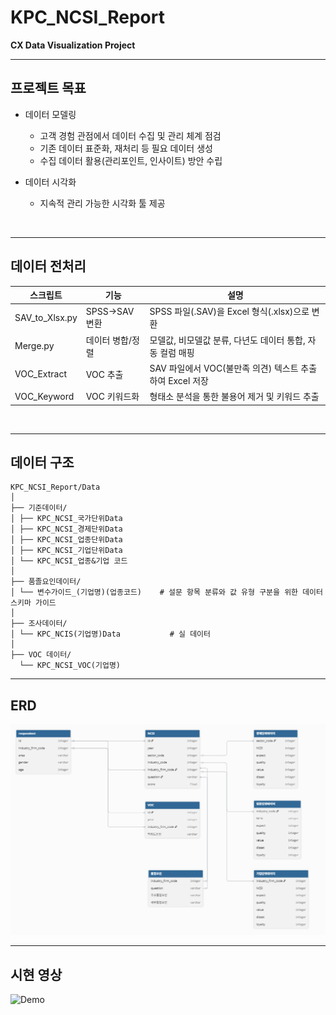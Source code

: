 # KPC_NCSI_Report
**CX Data Visualization Project**

---

## 프로젝트 목표 
- 데이터 모델링
  - 고객 경험 관점에서 데이터 수집 및 관리 체계 점검
  - 기존 데이터 표준화, 재처리 등 필요 데이터 생성
  - 수집 데이터 활용(관리포인트, 인사이트) 방안 수립
    
- 데이터 시각화
  - 지속적 관리 가능한 시각화 툴 제공
 
<br>

---

## 데이터 전처리
| 스크립트      | 기능        | 설명         | 
|--------------|-------------|----------------|
| SAV_to_Xlsx.py | SPSS->SAV 변환 | SPSS 파일(.SAV)을 Excel 형식(.xlsx)으로 변환 |
| Merge.py | 데이터 병합/정렬 | 모델값, 비모델값 분류, 다년도 데이터 통합, 자동 컬럼 매핑 |
| VOC_Extract | VOC 추출 | SAV 파일에서 VOC(불만족 의견) 텍스트 추출하여 Excel 저장 |
| VOC_Keyword | VOC 키워드화 | 형태소 분석을 통한 불용어 제거 및 키워드 추출 |

<br>

---

##  데이터 구조
```
KPC_NCSI_Report/Data
│
├── 기준데이터/
│ ├── KPC_NCSI_국가단위Data
│ ├── KPC_NCSI_경제단위Data
│ ├── KPC_NCSI_업종단위Data
│ ├── KPC_NCSI_기업단위Data
│ └── KPC_NCSI_업종&기업 코드
│
├── 품졸요인데이터/
│ └── 변수가이드_(기업명)(업종코드)    # 설문 항목 분류와 값 유형 구분을 위한 데이터 스키마 가이드
│
├── 조사데이터/
│ └── KPC_NCIS(기업명)Data           # 실 데이터
│
├── VOC 데이터/
  └── KPC_NCSI_VOC(기업명)
```

---

## ERD

![ERD](https://github.com/Sangbum-K/KPC_NCSI_Report/blob/main/EDR.PNG)

---

## 시현 영상

![Demo](https://github.com/Sangbum-K/KPC_NCSI_Report/blob/main/Report%20-%20Demo.gif)


